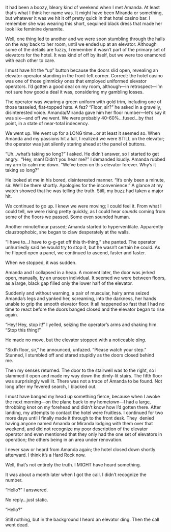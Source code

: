 It had been a boozy, bleary kind of weekend when I met Amanda. At least that’s what I think her name was. It might have been Miranda or something, but whatever it was we hit it off pretty quick in that hotel casino bar. I remember she was wearing this short, sequined black dress that made her look like feminine dynamite. 

Well, one thing led to another and we were soon stumbling through the halls on the way back to her room, until we ended up at an elevator. Although some of the details are fuzzy, I remember it wasn’t part of the primary set of elevators for the hotel. It was kind of off by itself, but we were too enamored with each other to care. 

I must have hit the “up” button because the doors slid open, revealing an elevator operator standing in the front-left corner. Correct: the hotel casino was one of those gimmicky ones that employed uniformed elevator operators. I’d gotten a good deal on my room, although—in retrospect—I’m not sure how good a deal it was, considering my gambling losses.

The operator was wearing a green uniform with gold trim, including one of those tasseled, flat-topped hats. A fez? “Floor, sir?” he asked in a gravelly, disinterested voice. Amanda/Miranda gave him her floor number—let’s say it was six—and off we went. We were probably 40-60%...fused…by that point, in a state of near-total indecency.

We went up. We went up for a LONG time…or at least it seemed so. When Amanda and my passions hit a lull, I realized we were STILL on the elevator; the operator was just silently staring ahead at the panel of buttons. 

“Uh…what’s taking so long?” I asked. He didn’t answer, so I started to get angry.  “Hey, man! Didn’t you hear me?” I demanded loudly. Amanda rubbed my arm to calm me down. “We’ve been on this elevator forever. Why’s it taking so long?”

He looked at me in his bored, disinterested manner. “It’s only been a minute, sir. We’ll be there shortly. Apologies for the inconvenience.” A glance at my watch showed that he was telling the truth. Still, my buzz had taken a major hit.

We continued to go up. I knew we were moving; I could feel it. From what I could tell, we were rising pretty quickly, as I could hear *sounds* coming from some of the floors we passed. Some even sounded human.

Another minute/hour passed; Amanda started to hyperventilate. Apparently claustrophobic, she began to claw desperately at the walls.

“I have to…I have to g-g-get off this th-thing,” she panted. The operator unhurriedly said he would try to stop it, but he wasn’t certain he could. As he flipped open a panel, we continued to ascend, faster and faster. 

When we stopped, it was sudden.

Amanda and I collapsed in a heap. A moment later, the door was jerked open, manually, by an unseen individual. It seemed we were between floors, as a large, black gap filled only the lower half of the elevator. 

Suddenly and without warning, a pair of muscular, hairy arms seized Amanda’s legs and yanked her, screaming, into the darkness, her hands unable to grip the smooth elevator floor. It all happened so fast that I had no time to react before the doors banged closed and the elevator began to rise again.

“Hey! Hey, stop it!” I yelled, seizing the operator’s arms and shaking him. “Stop this thing!”

He made no move, but the elevator stopped with a noticeable *ding*.

“Sixth floor, sir,” he announced, unfazed. “Please watch your step.” Stunned, I stumbled off and stared stupidly as the doors closed behind me.    

Then my senses returned. The door to the stairwell was to the right, so I slammed it open and made my way down the dimly-lit stairs. The fifth floor was surprisingly well lit. There was not a trace of Amanda to be found. Not long after my fevered search, I blacked out. 

I must have banged my head up something fierce, because when I awoke the next morning—on the plane back to my hometown—I had a large, throbbing knot on my forehead and didn’t know how I’d gotten there. After landing, my attempts to contact the hotel were fruitless. I continued for two more days until I finally made it through to the front desk. They  denied having anyone named Amanda or Miranda lodging with them over that weekend, and did not recognize my poor description of the elevator operator and even mentioned that they only had the one set of elevators in operation; the others being in an area under renovation.

I never saw or heard from Amanda again; the hotel closed down shortly afterward. I think it’s a Hard Rock now. 

Well, that’s not entirely the truth. I MIGHT have heard something.

It was about a month later when I got the call. I didn’t recognize the number. 

“Hello?” I answered.

No reply…just static.

“Hello?”

Still nothing, but in the background I heard an elevator ding. Then the call went dead.